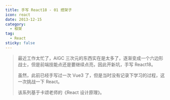 ```yaml
---
title: 手写 React18 - 01 搭架子
icon: react
date: 2013-12-15
category:
  - 框架
tag:
  - React
sticky: false
---
```


> 最近工作太忙了，AIGC 三次元的东西实在是太多了，逐渐变成一个六边形战士，但是前端技能点还是要继续点亮，因此开新坑，手写 React18。
>
> 虽然，此前已经手写过一次 Vue3 了，但是当时没有记录下学习的过程，这一次挑战一下 React。
>
> 该系列基于卡颂老师的《React 设计原理》。
